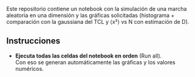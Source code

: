 
Este repositorio contiene un notebook con la simulación de una marcha aleatoria en una dimensión y las gráficas solicitadas (histograma + comparación con la gaussiana del TCL y ⟨x²⟩ vs N con estimación de D).

## Instrucciones

- **Ejecuta todas las celdas del notebook en orden** (Run all).  
  Con eso se generan automáticamente las gráficas y los valores numéricos.
